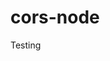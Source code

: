 # cors-node
Testing





















































































